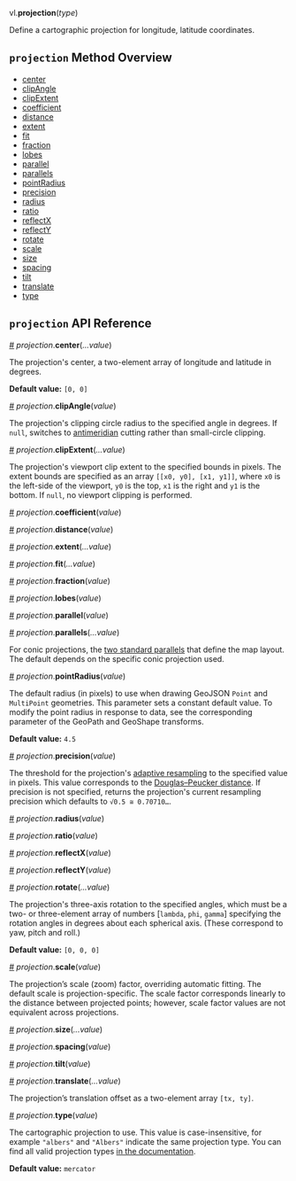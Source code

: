 vl.<b>projection</b>(<em>type</em>)

Define a cartographic projection for longitude, latitude coordinates.

## <code>projection</code> Method Overview

* <a href="#center">center</a>
* <a href="#clipAngle">clipAngle</a>
* <a href="#clipExtent">clipExtent</a>
* <a href="#coefficient">coefficient</a>
* <a href="#distance">distance</a>
* <a href="#extent">extent</a>
* <a href="#fit">fit</a>
* <a href="#fraction">fraction</a>
* <a href="#lobes">lobes</a>
* <a href="#parallel">parallel</a>
* <a href="#parallels">parallels</a>
* <a href="#pointRadius">pointRadius</a>
* <a href="#precision">precision</a>
* <a href="#radius">radius</a>
* <a href="#ratio">ratio</a>
* <a href="#reflectX">reflectX</a>
* <a href="#reflectY">reflectY</a>
* <a href="#rotate">rotate</a>
* <a href="#scale">scale</a>
* <a href="#size">size</a>
* <a href="#spacing">spacing</a>
* <a href="#tilt">tilt</a>
* <a href="#translate">translate</a>
* <a href="#type">type</a>

## <code>projection</code> API Reference

<a id="center" href="#center">#</a>
<em>projection</em>.<b>center</b>(<em>...value</em>)

The projection's center, a two-element array of longitude and latitude in degrees.

__Default value:__ `[0, 0]`

<a id="clipAngle" href="#clipAngle">#</a>
<em>projection</em>.<b>clipAngle</b>(<em>value</em>)

The projection's clipping circle radius to the specified angle in degrees. If `null`, switches to [antimeridian](http://bl.ocks.org/mbostock/3788999) cutting rather than small-circle clipping.

<a id="clipExtent" href="#clipExtent">#</a>
<em>projection</em>.<b>clipExtent</b>(<em>...value</em>)

The projection's viewport clip extent to the specified bounds in pixels. The extent bounds are specified as an array `[[x0, y0], [x1, y1]]`, where `x0` is the left-side of the viewport, `y0` is the top, `x1` is the right and `y1` is the bottom. If `null`, no viewport clipping is performed.

<a id="coefficient" href="#coefficient">#</a>
<em>projection</em>.<b>coefficient</b>(<em>value</em>)

<a id="distance" href="#distance">#</a>
<em>projection</em>.<b>distance</b>(<em>value</em>)

<a id="extent" href="#extent">#</a>
<em>projection</em>.<b>extent</b>(<em>...value</em>)

<a id="fit" href="#fit">#</a>
<em>projection</em>.<b>fit</b>(<em>...value</em>)

<a id="fraction" href="#fraction">#</a>
<em>projection</em>.<b>fraction</b>(<em>value</em>)

<a id="lobes" href="#lobes">#</a>
<em>projection</em>.<b>lobes</b>(<em>value</em>)

<a id="parallel" href="#parallel">#</a>
<em>projection</em>.<b>parallel</b>(<em>value</em>)

<a id="parallels" href="#parallels">#</a>
<em>projection</em>.<b>parallels</b>(<em>...value</em>)

For conic projections, the [two standard parallels](https://en.wikipedia.org/wiki/Map_projection#Conic) that define the map layout. The default depends on the specific conic projection used.

<a id="pointRadius" href="#pointRadius">#</a>
<em>projection</em>.<b>pointRadius</b>(<em>value</em>)

The default radius (in pixels) to use when drawing GeoJSON `Point` and `MultiPoint` geometries. This parameter sets a constant default value. To modify the point radius in response to data, see the corresponding parameter of the GeoPath and GeoShape transforms.

__Default value:__ `4.5`

<a id="precision" href="#precision">#</a>
<em>projection</em>.<b>precision</b>(<em>value</em>)

The threshold for the projection's [adaptive resampling](http://bl.ocks.org/mbostock/3795544) to the specified value in pixels. This value corresponds to the [Douglas–Peucker distance](http://en.wikipedia.org/wiki/Ramer%E2%80%93Douglas%E2%80%93Peucker_algorithm). If precision is not specified, returns the projection's current resampling precision which defaults to `√0.5 ≅ 0.70710…`.

<a id="radius" href="#radius">#</a>
<em>projection</em>.<b>radius</b>(<em>value</em>)

<a id="ratio" href="#ratio">#</a>
<em>projection</em>.<b>ratio</b>(<em>value</em>)

<a id="reflectX" href="#reflectX">#</a>
<em>projection</em>.<b>reflectX</b>(<em>value</em>)

<a id="reflectY" href="#reflectY">#</a>
<em>projection</em>.<b>reflectY</b>(<em>value</em>)

<a id="rotate" href="#rotate">#</a>
<em>projection</em>.<b>rotate</b>(<em>...value</em>)

The projection's three-axis rotation to the specified angles, which must be a two- or three-element array of numbers [`lambda`, `phi`, `gamma`] specifying the rotation angles in degrees about each spherical axis. (These correspond to yaw, pitch and roll.)

__Default value:__ `[0, 0, 0]`

<a id="scale" href="#scale">#</a>
<em>projection</em>.<b>scale</b>(<em>value</em>)

The projection’s scale (zoom) factor, overriding automatic fitting. The default scale is projection-specific. The scale factor corresponds linearly to the distance between projected points; however, scale factor values are not equivalent across projections.

<a id="size" href="#size">#</a>
<em>projection</em>.<b>size</b>(<em>...value</em>)

<a id="spacing" href="#spacing">#</a>
<em>projection</em>.<b>spacing</b>(<em>value</em>)

<a id="tilt" href="#tilt">#</a>
<em>projection</em>.<b>tilt</b>(<em>value</em>)

<a id="translate" href="#translate">#</a>
<em>projection</em>.<b>translate</b>(<em>...value</em>)

The projection’s translation offset as a two-element array `[tx, ty]`.

<a id="type" href="#type">#</a>
<em>projection</em>.<b>type</b>(<em>value</em>)

The cartographic projection to use. This value is case-insensitive, for example `"albers"` and `"Albers"` indicate the same projection type. You can find all valid projection types [in the documentation](https://vega.github.io/vega-lite/docs/projection.html#projection-types).

__Default value:__ `mercator`

